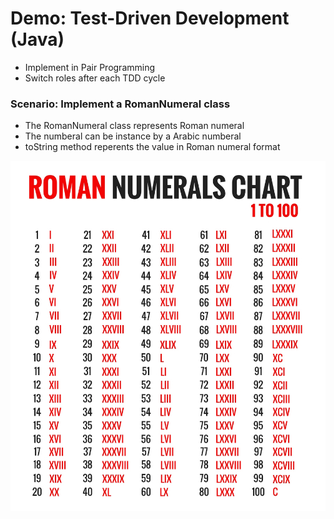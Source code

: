 # Demo: Test-Driven Development (Java)

- Implement in Pair Programming
- Switch roles after each TDD cycle

### Scenario: Implement a RomanNumeral class

- The RomanNumeral class represents Roman numeral 
- The numberal can be instance by a Arabic numberal
- toString method reperents the value in Roman numeral format

![](roman.jpg)
